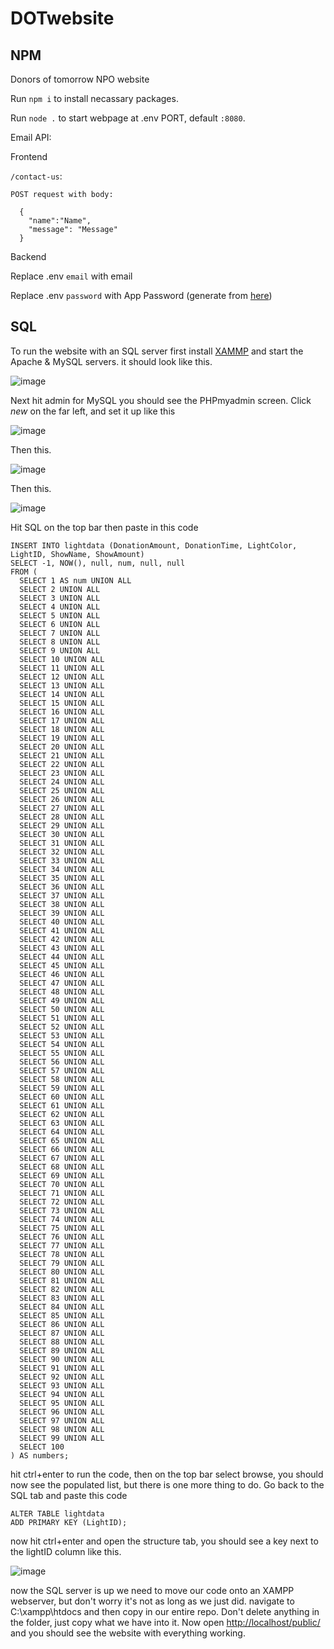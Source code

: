 # DOTwebsite
## NPM
Donors of tomorrow NPO website 

Run `npm i` to install necassary packages.

Run `node .` to start webpage at .env PORT, default `:8080`.

Email API:


Frontend

  `/contact-us`:
  
    POST request with body:
    
      {
        "name":"Name",
        "message": "Message"
      }

Backend

  Replace .env `email` with email

  Replace .env `password` with App Password (generate from [here](https://support.google.com/mail/answer/185833?hl=en))

## SQL
To run the website with an SQL server first install [XAMMP](https://www.apachefriends.org) and start the Apache & MySQL servers. it should look like this.

![image](https://github.com/powplowdevs/DOTwebsite/assets/74332267/d1017885-13c4-4ecc-b0ea-5a121f9a9d6c)

Next hit admin for MySQL you should see the PHPmyadmin screen. Click *new* on the far left, and set it up like this

![image](https://github.com/powplowdevs/DOTwebsite/assets/74332267/71b4b7d7-8f96-402d-928c-ac4640917fd6)

Then this.

![image](https://github.com/powplowdevs/DOTwebsite/assets/74332267/e27edd70-6e16-4e20-9349-5c063e8b0e8c)

Then this.

![image](https://github.com/powplowdevs/DOTwebsite/assets/74332267/186be6f3-ebd7-4699-b985-5c9fb952256d)

Hit SQL on the top bar then paste in this code
```
INSERT INTO lightdata (DonationAmount, DonationTime, LightColor, LightID, ShowName, ShowAmount)
SELECT -1, NOW(), null, num, null, null
FROM (
  SELECT 1 AS num UNION ALL
  SELECT 2 UNION ALL
  SELECT 3 UNION ALL
  SELECT 4 UNION ALL
  SELECT 5 UNION ALL
  SELECT 6 UNION ALL
  SELECT 7 UNION ALL
  SELECT 8 UNION ALL
  SELECT 9 UNION ALL
  SELECT 10 UNION ALL
  SELECT 11 UNION ALL
  SELECT 12 UNION ALL
  SELECT 13 UNION ALL
  SELECT 14 UNION ALL
  SELECT 15 UNION ALL
  SELECT 16 UNION ALL
  SELECT 17 UNION ALL
  SELECT 18 UNION ALL
  SELECT 19 UNION ALL
  SELECT 20 UNION ALL
  SELECT 21 UNION ALL
  SELECT 22 UNION ALL
  SELECT 23 UNION ALL
  SELECT 24 UNION ALL
  SELECT 25 UNION ALL
  SELECT 26 UNION ALL
  SELECT 27 UNION ALL
  SELECT 28 UNION ALL
  SELECT 29 UNION ALL
  SELECT 30 UNION ALL
  SELECT 31 UNION ALL
  SELECT 32 UNION ALL
  SELECT 33 UNION ALL
  SELECT 34 UNION ALL
  SELECT 35 UNION ALL
  SELECT 36 UNION ALL
  SELECT 37 UNION ALL
  SELECT 38 UNION ALL
  SELECT 39 UNION ALL
  SELECT 40 UNION ALL
  SELECT 41 UNION ALL
  SELECT 42 UNION ALL
  SELECT 43 UNION ALL
  SELECT 44 UNION ALL
  SELECT 45 UNION ALL
  SELECT 46 UNION ALL
  SELECT 47 UNION ALL
  SELECT 48 UNION ALL
  SELECT 49 UNION ALL
  SELECT 50 UNION ALL
  SELECT 51 UNION ALL
  SELECT 52 UNION ALL
  SELECT 53 UNION ALL
  SELECT 54 UNION ALL
  SELECT 55 UNION ALL
  SELECT 56 UNION ALL
  SELECT 57 UNION ALL
  SELECT 58 UNION ALL
  SELECT 59 UNION ALL
  SELECT 60 UNION ALL
  SELECT 61 UNION ALL
  SELECT 62 UNION ALL
  SELECT 63 UNION ALL
  SELECT 64 UNION ALL
  SELECT 65 UNION ALL
  SELECT 66 UNION ALL
  SELECT 67 UNION ALL
  SELECT 68 UNION ALL
  SELECT 69 UNION ALL
  SELECT 70 UNION ALL
  SELECT 71 UNION ALL
  SELECT 72 UNION ALL
  SELECT 73 UNION ALL
  SELECT 74 UNION ALL
  SELECT 75 UNION ALL
  SELECT 76 UNION ALL
  SELECT 77 UNION ALL
  SELECT 78 UNION ALL
  SELECT 79 UNION ALL
  SELECT 80 UNION ALL
  SELECT 81 UNION ALL
  SELECT 82 UNION ALL
  SELECT 83 UNION ALL
  SELECT 84 UNION ALL
  SELECT 85 UNION ALL
  SELECT 86 UNION ALL
  SELECT 87 UNION ALL
  SELECT 88 UNION ALL
  SELECT 89 UNION ALL
  SELECT 90 UNION ALL
  SELECT 91 UNION ALL
  SELECT 92 UNION ALL
  SELECT 93 UNION ALL
  SELECT 94 UNION ALL
  SELECT 95 UNION ALL
  SELECT 96 UNION ALL
  SELECT 97 UNION ALL
  SELECT 98 UNION ALL
  SELECT 99 UNION ALL
  SELECT 100
) AS numbers;
```

hit ctrl+enter to run the code, then on the top bar select browse, you should now see the populated list, but there is one more thing to do. Go back to the SQL tab and paste this code
```
ALTER TABLE lightdata
ADD PRIMARY KEY (LightID);
```
now hit ctrl+enter and open the structure tab, you should see a key next to the lightID column like this.

![image](https://github.com/powplowdevs/DOTwebsite/assets/74332267/bf68eeef-6283-4acf-b2b5-c988acbf0e8f)

now the SQL server is up we need to move our code onto an XAMPP webserver, but don't worry it's not as long as we just did. navigate to C:\xampp\htdocs and then copy in our entire repo. Don't delete anything in the folder, just copy what we have into it. Now open [http://localhost/public/](url) and you should see the website with everything working.
